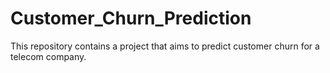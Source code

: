 # Customer_Churn_Prediction
This repository contains a project that aims to predict customer churn for a telecom company.
